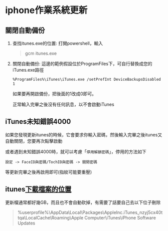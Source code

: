 # iphone作業系統更新

## 關閉自動備份

1. 查找itunes.exe的位置: 打開powershell，輸入
    > gcm itunes.exe

3. 關閉自動備份:
   這邊的範例假設位於ProgramFiles下，可自行替換成您的iTunes.exe路徑

    ```
    %ProgramFiles%\iTunes\iTunes.exe /setPrefInt DeviceBackupsDisabled 1
    ```

    如果要再開啟備份，把後面的1改成0即可。

    正常輸入完畢之後沒有任何訊息，以不會啟動iTunes

## iTunes未知錯誤4000

如果您發現更新itunes的時候，它會要求你輸入密碼，然後輸入完畢之後itunes又自動關閉，您要再次點擊啟動

或者遇到未知錯誤4000時，就可以考慮「`停用解鎖密碼`」，停用的方法如下

```
設定 -> FaceID與密碼/TochID與密碼 -> 關閉密碼
```

等更新完畢之後再啟用即可(指紋可能要重壓)

## itunes[下載檔案的位置](https://apple.stackexchange.com/a/49406/403361)

更新檔通常都好幾GB，而且也不會自動砍掉，有需要了話要自己去以下位子刪除

> %userprofile%\AppData\Local\Packages\AppleInc.iTunes_nzyj5cx40ttqa\LocalCache\Roaming\Apple Computer\iTunes\iPhone Software Updates
